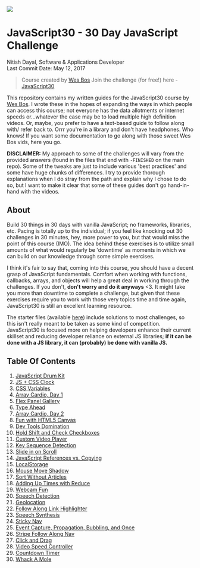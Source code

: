 ![](https://javascript30.com/images/JS3-social-share.png)

# JavaScript30 - 30 Day JavaScript Challenge

Nitish Dayal, Software & Applications Developer  
Last Commit Date: May 12, 2017

> Course created by [Wes Bos](https://github.com/wesbos)
> Join the challenge (for free!) here - [JavaScript30](https://javascript30.com/account)

This repository contains my written guides for the JavaScript30 course by
  [Wes Bos](//github.com/wesbos). I wrote these in the hopes of expanding the ways
  in which people can access this course; not everyone has the data allotments
  or internet speeds or...whatever the case may be to load multiple high definition
  videos. Or, maybe, you prefer to have a text-based guide to follow along with/
  refer back to. Orrr you're in a library and don't have headphones. Who knows! If
  you want some documentation to go along with those sweet Wes Bos vids, here you go.

**DISCLAIMER:** My approach to some of the challenges will vary from the provided answers (found in
  the files that end with `-FINISHED` on the main repo). Some of the tweaks are just to
  include various 'best practices' and some have huge chunks of differences. I try to provide
  thorough explanations when I do stray from the path and explain why I chose to do so, but
  I want to make it clear that some of these guides don't go hand-in-hand with the videos.

## About

Build 30 things in 30 days with vanilla JavaScript; no frameworks, libraries, etc.
  Pacing is totally up to the individual; if you feel like knocking out 30 challenges
  in 30 minutes, hey, more power to you, but that would miss the point of this course (IMO).
  The idea behind these exercises is to utilize small amounts of what would regularly be
  'downtime' as moments in which we can build on our knowledge through some simple
  exercises.

I think it's fair to say that, coming into this course, you should have a decent grasp
  of JavaScript fundamentals. Comfort when working with functions, callbacks, arrays,
  and objects will help a great deal in working through the challenges. If you don't,
  **don't worry and do it anyways** &lt;3. It might take you more than downtime to complete
  a challenge, but given that these exercises require you to work with those very topics
  time and time again, JavaScript30 is still an excellent learning resource.

The starter files (available [here](https://github.com/wesbos/JavaScript30)) include solutions to
  most challenges, so this isn't really meant to be taken as some kind of competition.
  JavaScript30 is focused more on helping developers enhance their current skillset and
  reducing developer reliance on external JS libraries; **if it can be done with a JS library,
  it can (probably) be done with vanilla JS.**

## Table Of Contents

1.  [JavaScript Drum Kit](/exercises/01%20-%20JavaScript%20Drum%20Kit)
2.  [JS + CSS Clock](/exercises/02%20-%20JS%20%2B%20CSS%20Clock)
3.  [CSS Variables](/exercises/03%20-%20CSS%20Variables)
4.  [Array Cardio, Day 1](/exercises/04%20-%20Array%20Cardio%20Day%201/)
5.  [Flex Panel Gallery](/exercises/05%20-%20Flex%20Panel%20Gallery/)
6.  [Type Ahead](/exercises/06%20-%20Type%20Ahead/)
7.  [Array Cardio, Day 2](/exercises/07%20-%20Array%20Cardio%20Day%202/)
8.  [Fun with HTML5 Canvas](/exercises/08%20-%20Fun%20with%20HTML5%20Canvas/)
9.  [Dev Tools Domination](/exercises/09%20-%20DevTools%20Domination/)
10. [Hold Shift and Check Checkboxes](/exercises/10%20-%20Hold%20Shift%20and%20Check%20Checkboxes/)
11. [Custom Video Player](/exercises/11%20-%20Custom%20Video%20Player/)
12. [Key Sequence Detection](/exercises/12%20-%20Key%20Sequence%20Detection/)
13. [Slide in on Scroll](/exercises/13%20-%20Slide%20in%20on%20Scroll/)
14. [JavaScript References vs. Copying](/exercises/14%20-%20JavaScript%20References%20VS%20Copying)
15. [LocalStorage](/exercises/15%20-%20LocalStorage/)
16. [Mouse Move Shadow](/exercises/16%20-%20Mouse%20Move%20Shadow/)
17. [Sort Without Articles](/exercises/17%20-%20Sort%20Without%20Articles/)
18. [Adding Up Times with Reduce](/exercises/18%20-%20Adding%20Up%20Times%20with%20Reduce/)
19. [Webcam Fun](/exercises/19%20-%20Webcam%20Fun/)
20. [Speech Detection](/exercises/20%20-%20Speech%20Detection/)
21. [Geolocation](/exercises/21%20-%20Geolocation/)
22. [Follow Along Link Highlighter](/exercises/22%20-%20Follow%20Along%20Link%20Highlighter/)
23. [Speech Synthesis](/exercises/23%20-%20Speech%20Synthesis/)
24. [Sticky Nav](/exercises/24%20-%20Sticky%20Nav/)
25. [Event Capture, Propagation, Bubbling, and Once](/exercises/25%20-%20Event%20Capture,%20Propagation,%20Bubbling%20and%20Once/)
26. [Stripe Follow Along Nav](/exercises/26%20-%20Stripe%20Follow%20Along%20Nav/)
27. [Click and Drag](/exercises/27%20-%20Click%20and%20Drag/)
28. [Video Speed Controller](/exercises/28%20-%20Video%20Speed%20Controller/)
29. [Countdown Timer](/exercises/29%20-%20Countdown%20Timer/)
30. [Whack A Mole](/exercises/30%20-%20Whack%20A%20Mole/)
